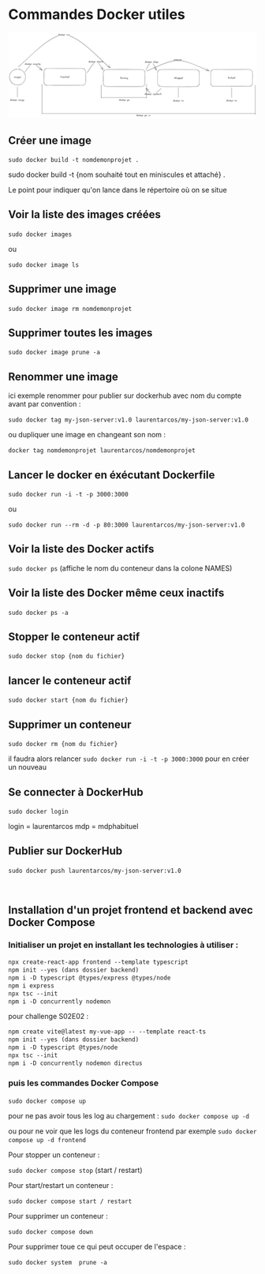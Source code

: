 # Commandes Docker utiles

![Schéma](cycle_container_docker.png)

## Créer une image

```sudo docker build -t nomdemonprojet .```

sudo docker build -t {nom souhaité tout en miniscules et attaché} .

Le point pour indiquer qu'on lance dans le répertoire où on se situe

## Voir la liste des images créées

```sudo docker images```

ou

```sudo docker image ls```

## Supprimer une image

```sudo docker image rm nomdemonprojet```

## Supprimer toutes les images

```sudo docker image prune -a```

## Renommer une image

ici exemple renommer pour publier sur dockerhub avec nom du compte avant par convention :

```sudo docker tag my-json-server:v1.0 laurentarcos/my-json-server:v1.0```

ou dupliquer une image en changeant son nom :

```docker tag nomdemonprojet laurentarcos/nomdemonprojet```

## Lancer le docker en éxécutant Dockerfile

```sudo docker run -i -t -p 3000:3000```

ou

```sudo docker run --rm -d -p 80:3000 laurentarcos/my-json-server:v1.0```

## Voir la liste des Docker actifs

```sudo docker ps``` (affiche le nom du conteneur dans la colone NAMES)

## Voir la liste des Docker même ceux inactifs

```sudo docker ps -a```

## Stopper le conteneur actif

```sudo docker stop {nom du fichier}```

## lancer le conteneur actif

```sudo docker start {nom du fichier}```

## Supprimer un conteneur

```sudo docker rm {nom du fichier}```

il faudra alors relancer ```sudo docker run -i -t -p 3000:3000``` pour en créer un nouveau

## Se connecter à DockerHub

```sudo docker login```

login = laurentarcos
mdp = mdphabituel

## Publier sur DockerHub

```sudo docker push laurentarcos/my-json-server:v1.0```

</br>

## Installation d'un projet frontend et backend avec Docker Compose

### Initialiser un projet en installant les technologies à utiliser : 

``` terminal
npx create-react-app frontend --template typescript
npm init --yes (dans dossier backend)
npm i -D typescript @types/express @types/node
npm i express
npx tsc --init
npm i -D concurrently nodemon

```

pour challenge S02E02 :

```terminal
npm create vite@latest my-vue-app -- --template react-ts
npm init --yes (dans dossier backend)
npm i -D typescript @types/node
npx tsc --init
npm i -D concurrently nodemon directus
```

### puis les commandes Docker Compose

```sudo docker compose up``` 

pour ne pas avoir tous les log au chargement : 
```sudo docker compose up -d``` 

ou pour ne voir que les logs du conteneur frontend par exemple
```sudo docker compose up -d frontend``` 

Pour stopper un conteneur :

```sudo docker compose stop``` (start / restart)

Pour start/restart un conteneur :

```sudo docker compose start / restart``` 

Pour supprimer un conteneur :

```sudo docker compose down```

Pour supprimer toue ce qui peut occuper de l'espace :

```sudo docker system  prune -a```

